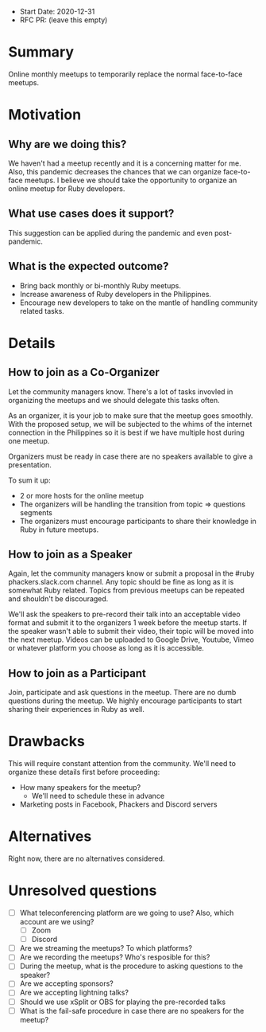 - Start Date: 2020-12-31
- RFC PR: (leave this empty)

# Summary

Online monthly meetups to temporarily replace the normal face-to-face meetups.

# Motivation
## Why are we doing this?

We haven't had a meetup recently and it is a concerning matter for me. Also, this pandemic decreases the chances that we can organize face-to-face meetups. I believe we should take the opportunity to organize an online meetup for Ruby developers. 

## What use cases does it support?

This suggestion can be applied during the pandemic and even post-pandemic. 

## What is the expected outcome?
- Bring back monthly or bi-monthly Ruby meetups. 
- Increase awareness of Ruby developers in the Philippines.
- Encourage new developers to take on the mantle of handling community related tasks.

# Details
## How to join as a Co-Organizer
Let the community managers know. There's a lot of tasks invovled in organizing the meetups and we should delegate this tasks often. 

As an organizer, it is your job to make sure that the meetup goes smoothly. With the proposed setup, we will be subjected to the whims of the internet connection in the Philippines so it is best if we have multiple host during one meetup.

Organizers must be ready in case there are no speakers available to give a presentation. 

To sum it up:
- 2 or more hosts for the online meetup
- The organizers will be handling the transition from topic => questions segments
- The organizers must encourage participants to share their knowledge in Ruby in future meetups.

## How to join as a Speaker
Again, let the community managers know or submit a proposal in the #ruby phackers.slack.com channel. Any topic should be fine as long as it is somewhat Ruby related. Topics from previous meetups can be repeated and shouldn't be discouraged. 

We'll ask the speakers to pre-record their talk into an acceptable video format and submit it to the organizers 1 week before the meetup starts. If the speaker wasn't able to submit their video, their topic will be moved into the next meetup. Videos can be uploaded to Google Drive, Youtube, Vimeo or whatever platform you choose as long as it is accessible.

## How to join as a Participant
Join, participate and ask questions in the meetup. There are no dumb questions during the meetup. We highly encourage participants to start sharing their experiences in Ruby as well.

# Drawbacks

This will require constant attention from the community. We'll need to organize these details first before proceeding:
- How many speakers for the meetup?
  - We'll need to schedule these in advance
- Marketing posts in Facebook, Phackers and Discord servers

# Alternatives

Right now, there are no alternatives considered.

# Unresolved questions

- [ ] What teleconferencing platform are we going to use? Also, which account are we using?
  - [ ] Zoom
  - [ ] Discord
- [ ] Are we streaming the meetups? To which platforms?
- [ ] Are we recording the meetups? Who's resposible for this?
- [ ] During the meetup, what is the procedure to asking questions to the speaker?
- [ ] Are we accepting sponsors?
- [ ] Are we accepting lightning talks?
- [ ] Should we use xSplit or OBS for playing the pre-recorded talks
- [ ] What is the fail-safe procedure in case there are no speakers for the meetup?
